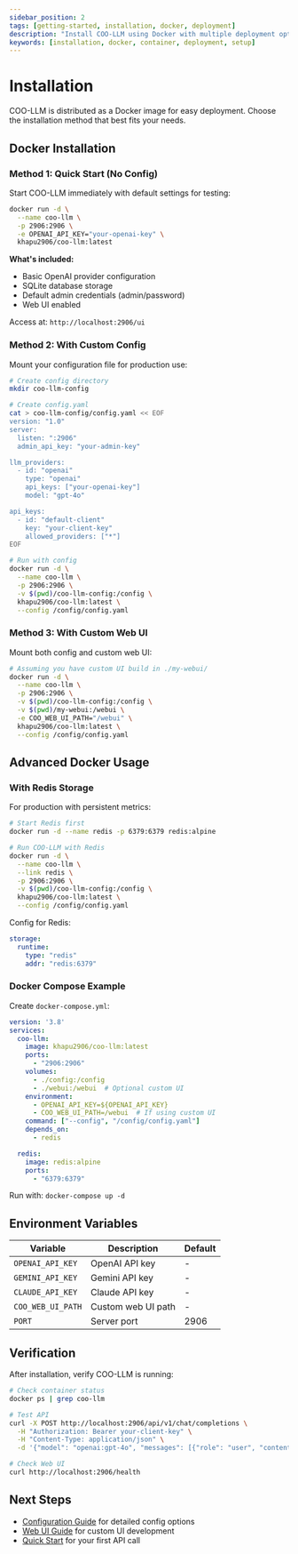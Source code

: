 ```yaml
---
sidebar_position: 2
tags: [getting-started, installation, docker, deployment]
description: "Install COO-LLM using Docker with multiple deployment options for development and production"
keywords: [installation, docker, container, deployment, setup]
---
```


# Installation

COO-LLM is distributed as a Docker image for easy deployment. Choose the installation method that best fits your needs.

## Docker Installation

### Method 1: Quick Start (No Config)

Start COO-LLM immediately with default settings for testing:

```bash
docker run -d \
  --name coo-llm \
  -p 2906:2906 \
  -e OPENAI_API_KEY="your-openai-key" \
  khapu2906/coo-llm:latest
```

**What's included:**
- Basic OpenAI provider configuration
- SQLite database storage
- Default admin credentials (admin/password)
- Web UI enabled

Access at: `http://localhost:2906/ui`

### Method 2: With Custom Config

Mount your configuration file for production use:

```bash
# Create config directory
mkdir coo-llm-config

# Create config.yaml
cat > coo-llm-config/config.yaml << EOF
version: "1.0"
server:
  listen: ":2906"
  admin_api_key: "your-admin-key"

llm_providers:
  - id: "openai"
    type: "openai"
    api_keys: ["your-openai-key"]
    model: "gpt-4o"

api_keys:
  - id: "default-client"
    key: "your-client-key"
    allowed_providers: ["*"]
EOF

# Run with config
docker run -d \
  --name coo-llm \
  -p 2906:2906 \
  -v $(pwd)/coo-llm-config:/config \
  khapu2906/coo-llm:latest \
  --config /config/config.yaml
```

### Method 3: With Custom Web UI

Mount both config and custom web UI:

```bash
# Assuming you have custom UI build in ./my-webui/
docker run -d \
  --name coo-llm \
  -p 2906:2906 \
  -v $(pwd)/coo-llm-config:/config \
  -v $(pwd)/my-webui:/webui \
  -e COO_WEB_UI_PATH="/webui" \
  khapu2906/coo-llm:latest \
  --config /config/config.yaml
```

## Advanced Docker Usage

### With Redis Storage

For production with persistent metrics:

```bash
# Start Redis first
docker run -d --name redis -p 6379:6379 redis:alpine

# Run COO-LLM with Redis
docker run -d \
  --name coo-llm \
  --link redis \
  -p 2906:2906 \
  -v $(pwd)/coo-llm-config:/config \
  khapu2906/coo-llm:latest \
  --config /config/config.yaml
```

Config for Redis:
```yaml
storage:
  runtime:
    type: "redis"
    addr: "redis:6379"
```

### Docker Compose Example

Create `docker-compose.yml`:

```yaml
version: '3.8'
services:
  coo-llm:
    image: khapu2906/coo-llm:latest
    ports:
      - "2906:2906"
    volumes:
      - ./config:/config
      - ./webui:/webui  # Optional custom UI
    environment:
      - OPENAI_API_KEY=${OPENAI_API_KEY}
      - COO_WEB_UI_PATH=/webui  # If using custom UI
    command: ["--config", "/config/config.yaml"]
    depends_on:
      - redis

  redis:
    image: redis:alpine
    ports:
      - "6379:6379"
```

Run with: `docker-compose up -d`

## Environment Variables

| Variable | Description | Default |
|----------|-------------|---------|
| `OPENAI_API_KEY` | OpenAI API key | - |
| `GEMINI_API_KEY` | Gemini API key | - |
| `CLAUDE_API_KEY` | Claude API key | - |
| `COO_WEB_UI_PATH` | Custom web UI path | - |
| `PORT` | Server port | 2906 |

## Verification

After installation, verify COO-LLM is running:

```bash
# Check container status
docker ps | grep coo-llm

# Test API
curl -X POST http://localhost:2906/api/v1/chat/completions \
  -H "Authorization: Bearer your-client-key" \
  -H "Content-Type: application/json" \
  -d '{"model": "openai:gpt-4o", "messages": [{"role": "user", "content": "Hello"}]}'

# Check Web UI
curl http://localhost:2906/health
```

## Next Steps

- [Configuration Guide](../Guides/Configuration.md) for detailed config options
- [Web UI Guide](../Administrator-Guide/Web-UI.md) for custom UI development
- [Quick Start](../Getting-Started/Quick-Start.md) for your first API call
